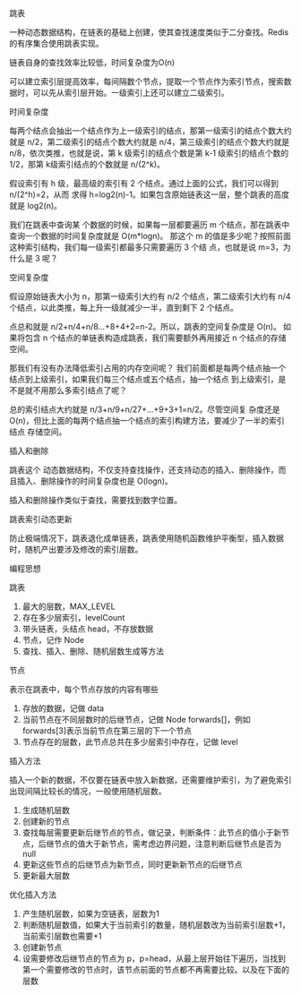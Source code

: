 跳表

一种动态数据结构，在链表的基础上创建，使其查找速度类似于二分查找。Redis的有序集合使用跳表实现。

链表自身的查找效率比较低，时间复杂度为O(n)

可以建立索引层提高效率，每间隔数个节点，提取一个节点作为索引节点，搜索数据时，可以先从索引层开始。一级索引上还可以建立二级索引。

时间复杂度

每两个结点会抽出一个结点作为上一级索引的结点，那第一级索引的结点个数大约就是 n/2，第二级索引的结点个数大约就是 n/4，第三级索引的结点个数大约就是 n/8，依次类推，也就是说，第 k 级索引的结点个数是第 k-1 级索引的结点个数的 1/2，那第 k级索引结点的个数就是 n/(2^k)。

假设索引有 h 级，最高级的索引有 2 个结点。通过上面的公式，我们可以得到 n/(2^h)=2，从而 求得 h=log2(n)-1。如果包含原始链表这一层，整个跳表的高度就是 log2(n)。

我们在跳表中查询某 个数据的时候，如果每一层都要遍历 m 个结点，那在跳表中查询一个数据的时间复杂度就是 O(m*logn)。 那这个 m 的值是多少呢？按照前面这种索引结构，我们每一级索引都最多只需要遍历 3 个结 点，也就是说 m=3，为什么是 3 呢？

空间复杂度

假设原始链表大小为 n，那第一级索引大约有 n/2 个结点，第二级索引大约有 n/4 个结点，以此类推，每上升一级就减少一半，直到剩下 2 个结点。 

点总和就是 n/2+n/4+n/8…+8+4+2=n-2。所以，跳表的空间复杂度是 O(n)。 如果将包含 n 个结点的单链表构造成跳表，我们需要额外再用接近 n 个结点的存储 空间。 

那我们有没有办法降低索引占用的内存空间呢？ 我们前面都是每两个结点抽一个结点到上级索引，如果我们每三个结点或五个结点，抽一个结点 到上级索引，是不是就不用那么多索引结点了呢？ 

总的索引结点大约就是 n/3+n/9+n/27+…+9+3+1=n/2。尽管空间复 杂度还是 O(n)，但比上面的每两个结点抽一个结点的索引构建方法，要减少了一半的索引结点 存储空间。 

插入和删除

跳表这个 动态数据结构，不仅支持查找操作，还支持动态的插入、删除操作，而且插入、删除操作的时间复杂度也是 O(logn)。

插入和删除操作类似于查找，需要找到数字位置。

跳表索引动态更新

防止极端情况下，跳表退化成单链表，跳表使用随机函数维护平衡型，插入数据时，随机产出要涉及修改的索引层数。

编程思想

跳表

1. 最大的层数，MAX_LEVEL
2. 存在多少层索引，levelCount
3. 带头链表，头结点 head，不存放数据
4. 节点，记作 Node
5. 查找、插入、删除、随机层数生成等方法

节点

表示在跳表中，每个节点存放的内容有哪些

1. 存放的数据，记做 data
2. 当前节点在不同层数时的后继节点，记做 Node forwards[]，例如forwards[3]表示当前节点在第三层的下一个节点
3. 节点存在的层数，此节点总共在多少层索引中存在，记做 level

插入方法

插入一个新的数据，不仅要在链表中放入新数据，还需要维护索引，为了避免索引出现间隔比较长的情况，一般使用随机层数。

1. 生成随机层数
2. 创建新的节点
3. 查找每层需要更新后继节点的节点，做记录，判断条件：此节点的值小于新节点，后继节点的值大于新节点，需考虑边界问题，注意判断后继节点是否为null
4. 更新这些节点的后继节点为新节点，同时更新新节点的后继节点
5. 更新最大层数

优化插入方法

1. 产生随机层数，如果为空链表，层数为1
2. 判断随机层数值，如果大于当前索引的数量，随机层数改为当前索引层数+1，当前索引层数也需要+1
3. 创建新节点
4. 设需要修改后继节点的节点为 p，p=head，从最上层开始往下遍历，当找到第一个需要修改的节点时，该节点前面的节点都不再需要比较。以及在下面的层数

